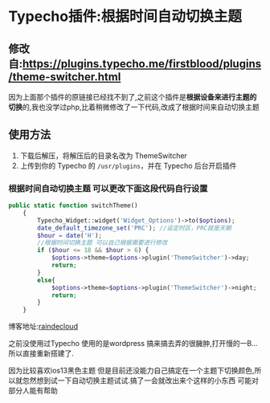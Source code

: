 # Typecho插件:根据时间自动切换主题

## 修改自:https://plugins.typecho.me/firstblood/plugins/theme-switcher.html


因为上面那个插件的原链接已经找不到了,之前这个插件是**根据设备来进行主题的切换**的,我也没学过php,比着稍微修改了一下代码,改成了根据时间来自动切换主题

## 使用方法

1. 下载后解压，将解压后的目录名改为 ThemeSwitcher
2. 上传到你的 Typecho 的 `/usr/plugins`，并在 Typecho 后台开启插件

### 根据时间自动切换主题 可以更改下面这段代码自行设置

```php
public static function switchTheme()
    {
        Typecho_Widget::widget('Widget_Options')->to($options); 
        date_default_timezone_set('PRC'); //设定时区，PRC就是天朝    
        $hour = date('H');
        //根据时间切换主题 可以自己根据需要进行修改
        if ($hour <= 18 && $hour > 6) {
            $options->theme=$options->plugin('ThemeSwitcher')->day;
            return;
        }
        else{
            $options->theme=$options->plugin('ThemeSwitcher')->night;
            return;
        }
    }
```



博客地址:[raindecloud](http://raindecloud.top)

之前没使用过Typecho 使用的是wordpress 搞来搞去弄的很臃肿,打开慢的一B...所以直接重新搭建了. 

因为比较喜欢ios13黑色主题  但是目前还没能力自己搞定在一个主题下切换颜色,所以就忽然想到试一下自动切换主题试试.搞了一会就改出来个这样的小东西 可能对部分人能有帮助
